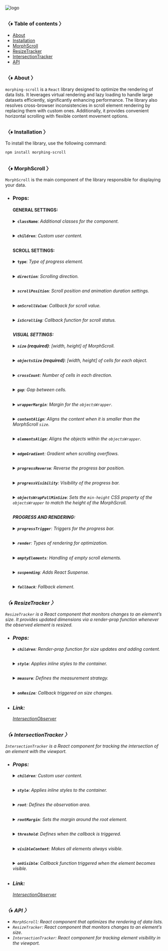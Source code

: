 ![logo](https://drive.google.com/uc?export=view&id=1mpb5TAElX3Xla4sGFISp4bQMu0zuNJaa "logo")

<h2></h2>

### 〈♦ Table of contents 〉

- [About](#-about-)
- [Installation](#-installation-)
- [MorphScroll](#-morphscroll-)
- [ResizeTracker](#-resizetracker-)
- [IntersectionTracker](#-intersectiontracker-)
- [API](#-api-)

<h2></h2>

### 〈♦ About 〉

`morphing-scroll` is a `React` library designed to optimize the rendering of data lists. It leverages virtual rendering and lazy loading to handle large datasets efficiently, significantly enhancing performance. The library also resolves cross-browser inconsistencies in scroll element rendering by replacing them with custom ones. Additionally, it provides convenient horizontal scrolling with flexible content movement options.

<h2></h2>

### 〈♦ Installation 〉

To install the library, use the following command:

```bash
npm install morphing-scroll
```

<h2></h2>

### 〈♦ MorphScroll 〉

`MorphScroll` is the main component of the library responsible for displaying your data.

- ### Props:

  <div>

  #### GENERAL SETTINGS:

    <details>
      <summary><b><code>className</code></b>: <em>Additional classes for the component.</em></summary><br />
      <ul>
        <b>Type:</b> string<br />
        <br />
        <b>Description:</b> <em><br />
        This parameter allows you to apply custom CSS classes to the <code>MorphScroll</code> component, enabling further customization and styling to fit your design needs.</em><br />
        <br />
        <b>Example:</b>

        ```tsx
        <MorphScroll
          {...props}
          className="your-class"
        >
          {children}
        </MorphScroll>
        ```

    </ul></details>

    <h2></h2>

    <details>
      <summary><b><code>children</code></b>: <em>Custom user content.</em></summary><br />
      <ul>
        <b>Type:</b> React.ReactNode<br />
        <br />
        <b>Description:</b> <em><br />
        This is where you can pass your list elements.<br />
        Make sure to provide unique keys for each list item, as per React's rules. The <code>MorphScroll</code> component ensures that the cells it generates will use the same keys as your list items, allowing it to render the correct cells for the current list.<br />
        Additionally, <code>MorphScroll</code> handles a passed <code>null</code> value the same way as <code>undefined</code>, rendering nothing in both cases.</em><br />
        <br />
        <b>Example:</b>

        ```tsx
        <MorphScroll {...props} >
          {children}
        </MorphScroll>
        ```

    </ul></details>

    <h2></h2>

  #### SCROLL SETTINGS:

    <details>
      <summary><b><code>type</code></b>: <em>Type of progress element.</em></summary><br />
      <ul>
        <b>Type:</b> "scroll" | "slider" | "sliderMenu"<br />
        <br />
        <b>Default:</b> "scroll"<br />
        <br />
        <b>Description:</b> <em><br />
        This parameter defines how the provided <code>progressElement</code> behaves within <code>progressTrigger</code> and how you interact with it.<br />
        <br />
        <code>scroll</code>:<br />
        This is the default value and represents a standard scrollbar.<br />
        <br />
        <code>slider</code>:<br />
        It displays distinct elements indicating the number of full scroll steps within the list.<br />
        <br />
        <code>sliderMenu</code>:<br />
        It behaves like a <code>slider</code>, but now the <code>progressElement</code> is a menu, an you can provide custom buttons as an array in the <code>progressElement</code>.<br />
        <br />
        <b>Example:</b>

        ```tsx
        <MorphScroll
          {...props}
          type="slider"
        >
          {children}
        </MorphScroll>
        ```

    </ul></details>

    <h2></h2>

    <details>
      <summary><b><code>direction</code></b>: <em>Scrolling direction.</em></summary><br />
      <ul>
        <b>Type:</b> "x" | "y" | "hybridX" | "hybridY"<br />
        <br />
        <b>Default:</b> "y"<br />
        <br />
        <b>Description:</b> <em><br />
        This parameter changes the scroll or slider type direction based on the provided value.<br />
        You can set it to horizontal, vertical, or hybrid positions to customize the component according to your needs.<br />
        <br />
        <b>Note:</b><br />
        The different between "hybridX" and "hybridY" is how the <code>crossCount</code> parameter affects them, limiting the number of either rows (hybridX) or columns (hybridY).</em><br />
        <br />
        <b>Example:</b>

        ```tsx
        <MorphScroll
          {...props}
          direction="x"
        >
          {children}
        </MorphScroll>
        ```

    </ul></details>

    <h2></h2>

    <details>
      <summary><b><code>scrollPosition</code></b>: <em>Scroll position and animation duration settings.</em></summary><br />
      <ul>
        <b>Type:</b> {<br />
            value: number | "end" | (number | "end")[];<br />
            duration?: number;<br />
            updater?: boolean;<br />
        }<br />
        <br />
        <b>Default:</b> { duration: 200; updater: false }<br />
        <br />
        <b>Description:</b> <em><br />
        This parameter allows you to set custom scroll values.<br />
        <br />
        <code>value</code>:<br />
        <mark>number</mark> - Sets the scroll position to a specific value.<br />
        <mark>"end"</mark> - Scrolls to the bottom of the list upon loading, which is useful for scenarios like chat message lists. When new elements are appended to the list, the scroll position will update automatically. However, to prevent unwanted scrolling when adding elements to the beginning of the list, this property will not trigger.<br />
        <br />
        <code>duration</code>:<br />
        This property determines the animation speed for scrolling in ms.<br />
        <br />
        <code>updater</code>:<br />
        This property is a helper for the <code>value</code> property. When setting the same scroll value repeatedly (e.g., clicking a button to scroll to the top), React does not register the update. To force an update, toggle updater within setState, e.g.,<br />
        <code>setScroll((prev) => ({ ...prev, value: 0, updater: !prev.updater }))</code></em><br />
        <br />
        <b>Example:</b>

        ```tsx
        <MorphScroll
          {...props}
          scrollPosition={{ value: 100; duration: 100 }}
        >
          {children}
        </MorphScroll>
        ```

    </ul></details>

    <h2></h2>

    <!-- <details>
      <summary><b><code>stopLoadOnScroll</code></b>: <em>Stop loading when scrolling.</em></summary><br />
      <ul>
        <b>Type:</b> boolean<br />
        <br />
        <b>Default:</b> false<br />
        <br />
        <b>Description:</b> <em><br />
        This parameter helps optimize list performance during scrolling. When set to <code>true</code>, new items will not load while the list is being scrolled and will only load after scrolling stops. This can be particularly useful for lists with a large number of items.</em><br />
        <br />
        <b>Example:</b>
  
        ```tsx
        <MorphScroll
          {...props}
          stopLoadOnScroll
        >
          {children}
        </MorphScroll>
        ```
  
    </ul></details>
  
    <h2></h2> -->

    <details>
      <summary><b><code>onScrollValue</code></b>: <em>Callback for scroll value.</em></summary><br />
      <ul>
        <b>Type:</b> (left: number, top: number) => void<br />
        <br />
        <b>Description:</b> <em><br />
        This parameter accepts a callback function that is triggered on every scroll event. The callback receives the current scroll top and left position as a number. The return value of the callback can be used to determine custom behavior based on the scroll value.<br />
        <br />
        ✦ Note:<br />
        <code>left</code> can be used for x direction, <code>top</code> for y direction and both for hybrid directions.</em><br />
        <br />
        <b>Example:</b>

        ```tsx
        <MorphScroll
          {...props}
          onScrollValue={
            (left, top) => {
              if (top > 100)
                console.log("Scroll position:", left, top);
            },
          }
        >
          {children}
        </MorphScroll>
        ```

    </ul></details>
      
    <h2></h2>

    <details>
      <summary><b><code>isScrolling</code></b>: <em>Callback function for scroll status.</em></summary><br />
      <ul>
        <b>Type:</b> (motion: boolean) => void<br />
        <br />
        <b>Description:</b> <em><br />
        This parameter accepts a callback function that is triggered whenever the scroll status changes. The callback receives a boolean value, where <code>true</code> indicates that scrolling is in progress, and <code>false</code> indicates that scrolling has stopped. This can be useful for triggering additional actions, such as pausing animations or loading indicators based on the scroll state.</em><br />
        <br />
        <b>Example:</b>

        ```tsx
        <MorphScroll
          {...props}
          isScrolling={(motion) => {
            console.log(motion ? "Scrolling..." : "Scroll stopped.");
          }}
        >
          {children}
        </MorphScroll>
        ```

    </ul></details>

    <h2></h2>

  #### VISUAL SETTINGS:

    <details>
      <summary><b><code>size</code> (required)</b>: <em>[width, height] of MorphScroll.</em></summary><br />
      <ul>
        <b>Type:</b> number | number[] | "auto"<br />
        <br />
        <b>Description:</b> <em><br />
        This parameter sets the width and height of the <code>MorphScroll</code>.<br />
        <br />
        <mark>number</mark> - Sets a fixed size for the <code>MorphScroll</code>. It can be 1 number if you want to set the same width and height, or an array of 2 numbers in pixels.<br />
        <mark>"auto"</mark> - Adds the <code>ResizeTracker</code> component to measure the width and height of the area where <code>MorphScroll</code> is added. The dimensions will automatically adjust when the container changes.</em><br />
        <br />
        <b>Example:</b>

        ```tsx
        <MorphScroll
          {...props}
          size={[100, 400]}
        >
          {children}
        </MorphScroll>
        ```

    </ul></details>

    <h2></h2>

    <details>
      <summary><b><code>objectsSize</code> (required)</b>: <em>[width, height] of cells for each object.</em></summary><br />
      <ul>
        <b>Type:</b><br />
        number | "none" | "firstChild"<br />
        | (number | "none" | "firstChild")[]<br />
        <br />
        <b>Description:</b> <em><br />
        This parameter defines the [width, height] of cells for each of your objects.<br />
        <br />
        <mark>number</mark> - Sets a fixed size for your custom objects.<br />
        <mark>"none"</mark> - Cells will still be created, but <code>MorphScroll</code> will not calculate their sizes-they will simply wrap your objects.<br />
        <mark>"firstChild"</mark> - Creates a <code>ResizeTracker</code> wrapper for the first child of your list. This wrapper will calculate the size of the first child, and these dimensions will be applied to all cells in the list.<br />
        <br />
        ✦ Note:<br />
        <code>"none"</code> is not compatible with <code>render={{ type: "virtual" }}</code>.<br />
        <ul>
          <li>All types can be used as 1 value, or an array of 2 values.</li>
          <li><code>"none"</code> is not compatible with <code>render={{ type: "virtual" }}</code>.</li>
        </ul></em><br />
        <br />
        <b>Example:</b>

        ```tsx
        <MorphScroll
          {...props}
          objectsSize={[80, 80]}
        >
          {children}
        </MorphScroll>
        ```

    </ul></details>

    <h2></h2>

    <details>
      <summary><b><code>crossCount</code></b>: <em>Number of cells in each direction.</em></summary><br />
      <ul>
        <b>Type:</b> (number | "none" | "firstChild")[]<br />
        <br />
        <b>Description:</b> <em><br />
        This parameter limits the <b>maximum</b> number of columns when the <code>direction</code> is "y"/"hybridY" or rows when "x"/hybridX".</em><br />
        <br />
        <b>Example:</b>

        ```tsx
        <MorphScroll
          {...props}
          crossCount={3}
        >
          {children}
        </MorphScroll>
        ```

    </ul></details>

    <h2></h2>

    <details>
      <summary><b><code>gap</code></b>: <em>Gap between cells.</em></summary><br />
      <ul>
        <b>Type:</b> number | number[]<br />
        <br />
        <b>Description:</b> <em><br />
        This parameter allows you to set spacing between list items both horizontally and vertically. You can provide a single value, which will apply to both directions, or an array of two numbers to define separate spacing values.<br />
        <br />
        ✦ Note:<br />
        It can be 1 number or an array of 2 or 4 numbers in pixels.</em><br />
        <br />
        <b>Example:</b>

        ```tsx
        <MorphScroll
          {...props}
          gap={10}
        >
          {children}
        </MorphScroll>
        ```

    </ul></details>

    <h2></h2>

    <details>
      <summary><b><code>wrapperMargin</code></b>: <em>Margin for the <code>objectsWrapper</code>.</em></summary><br />
      <ul>
        <b>Type:</b> number | number[]<br />
        <br />
        <b>Description:</b> <em><br />
        This parameter defines the spacing between the list items and their wrapper, effectively increasing the width or height of the scrollable area.<br />
        <br />
        ✦ Note:<br />
        It can be 1 number or an array of 2 or 4 numbers in pixels.</em><br />
        <br />
        <b>Example:</b>

        ```tsx
        <MorphScroll
          {...props}
          wrapperMargin={10}
        >
          {children}
        </MorphScroll>
        ```

    </ul></details>

    <h2></h2>

    <details>
      <summary><b><code>contentAlign</code></b>: <em>Aligns the content when it is smaller than the MorphScroll <code>size</code>.</em></summary><br />
      <ul>
        <b>Type:</b> [<br />
            "start" | "center" | "end",<br />
            "start" | "center" | "end"<br />
        ]<br />
        <b>Description:</b> <em><br />
        This parameter aligns the `objectsWrapper`, which contains all the provided elements, relative to the scroll or the `size`.<br />
        <br />
        ✦ Note:<br />
        <ul>
          <li>Only takes effect when `objectsWrapper` is smaller than the scroll container.
          </li>
          <li>The values are specified following the horizontal/vertical rule, regardless of the direction.
          </li>
        </ul></em><br />
        <br />
        <b>Example:</b>

        ```tsx
        <MorphScroll
          {...props}
          contentAlign={["center", "center"]}
        >
          {children}
        </MorphScroll>
        ```

    </ul></details>

    <h2></h2>

    <details>
      <summary><b><code>elementsAlign</code></b>: <em>Aligns the objects within the <code>objectsWrapper</code>.</em></summary><br />
      <ul>
        <b>Type:</b> "start" | "center" | "end"<br />
        <br />
        <b>Example:</b>

        ```tsx
        <MorphScroll
          {...props}
          elementsAlign="center"
        >
          {children}
        </MorphScroll>
        ```

    </ul></details>

    <h2></h2>

    <details>
      <summary><b><code>edgeGradient</code></b>: <em>Gradient when scrolling overflows.</em></summary><br />
      <ul>
        <b>Type:</b> boolean | { color?: string; size?: number }<br />
        <br />
        <b>Default:</b> When using true or color, the default size will be 40<br />
        <br />
        <b>Description:</b> <em><br />
        This parameter creates two edge elements responsible for darkening the edges of the scroll when it overflows.<br />
        <br />
        The color property accepts any valid color format. If specified, the library will generate a gradient transitioning from the custom color to transparent. If omitted, the edge elements will have no color, allowing for custom styling via CSS classes.<br />
        <br />
        ✦ Note:<br />
        The size property, measured in pixels, adjusts the dimensions of the edge elements.</em><br />
        <br />
        <b>Example:</b>

        ```tsx
        <MorphScroll
          {...props}
          edgeGradient={{ color: "rgba(0, 0, 0, 0.5)" }}
          // edgeGradient={{ color: "rgba(0, 0, 0, 0.5)", size: 20 }}
          // edgeGradient
        >
          {children}
        </MorphScroll>
        ```

    </ul></details>

    <h2></h2>

    <details>
      <summary><b><code>progressReverse</code></b>: <em>Reverse the progress bar position.</em></summary><br />
      <ul>
        <b>Type:</b> boolean<br />
        <br />
        <b>Default:</b> false<br />
        <br />
        <b>Description:</b> <em><br />
        This parameter changes the position of the progress bar based on the direction property.<br />
        <ul>
          <li>If <code>direction="x"</code>, the progress bar is on the left by default and moves to the right when <code>progressReverse</code> is enabled.</li>
          <li>If <code>direction="y"</code>, the progress bar is at the top by default and moves to the bottom when <code>progressReverse</code> is enabled.</li>
        </ul></em><br />
        <br />
        <b>Example:</b>

        ```tsx
        <MorphScroll
          {...props}
          progressReverse
        >
          {children}
        </MorphScroll>
        ```

    </ul></details>

    <h2></h2>

    <details>
      <summary><b><code>progressVisibility</code></b>: <em>Visibility of the progress bar.</em></summary><br />
      <ul>
        <b>Type:</b> "visible" | "hover" | "hidden"<br />
        <br />
        <b>Default:</b> "visible"<br />
        <br />
        <b>Description:</b> <em><br />
        This parameter controls the visibility of the progress bar regardless of the <code>type</code> value.</em><br />
        <br />
        <b>Example:</b>

        ```tsx
        <MorphScroll
          {...props}
          progressVisibility="hover"
        >
          {children}
        </MorphScroll>
        ```

    </ul></details>

    <h2></h2>

    <details>
      <summary><b><code>objectsWrapFullMinSize</code></b>: <em>Sets the <code>min-height</code> CSS property of the <code>objectsWrapper</code> to match the height of the MorphScroll.</em></summary><br />
      <ul>
        <b>Type:</b> boolean<br /><br />
        <b>Default:</b> false<br /><br />
        <b>Description:</b> <em><br />
        In process of development</em><br />
        <br />
        <b>Example:</b>

        ```tsx
        <MorphScroll
          {...props}
          objectsWrapFullMinSize
        >
          {children}
        </MorphScroll>
        ```

    </ul></details>

    <h2></h2>

  #### PROGRESS AND RENDERING:

    <details>
      <summary><b><code>progressTrigger</code></b>: <em>Triggers for the progress bar.</em></summary><br />
      <ul>
        <b>Type:</b> {<br />
          wheel?: boolean;<br />
          content?: boolean;<br />
          progressElement?: boolean | React.ReactNode;<br />
          arrows?: boolean | { size?: number; element?: React.ReactNode };<br />
        }<br />
        <br />
        <b>Default:</b> { wheel: true }<br />
        <br />
        <b>Description:</b> <em><br />
        This is one of the most important parameters, allowing you to define how users interact with the progress bar and customize its appearance.<br />
        <br />
        <ul>
          <li>The <code>wheel</code> property determines whether the progress bar responds to mouse wheel scrolling.</li>
          <li>The <code>content</code> property enables interaction by clicking and dragging anywhere within the scrollable content to move it.</li>
          <li>The <code>progressElement</code> property defines whether the progress bar is controlled by a custom element. If your custom scroll element is not ready yet, you can simply pass <code>true</code>, which will display the browser's default scrollbar when <code>type="scroll"</code> is used. Alternatively, if <code>type="slider"</code> is set, a <code>sliderBar</code> element will be created, containing multiple <code>sliderElem</code> elements representing progress. Depending on the position, one of these elements will always have the <code>active</code> class.</li>
          <li>The <code>arrows</code> property allows you to add custom arrows to the progress bar. You can either specify a <code>size</code> for the arrows and provide a custom <code>element</code>.</li>
        </ul></em><br />
        <br />
        <b>Example:</b>

        ```tsx
        <MorphScroll
          {...props}
          progressTrigger={{
            wheel: true,
            progressElement: <div className="your-scroll-thumb" />,
          }}
        >
          {children}
        </MorphScroll>
        ```

    </ul></details>

    <h2></h2>

    <details>
      <summary><b><code>render</code></b>: <em>Types of rendering for optimization.</em></summary><br />
      <ul>
        <b>Type:</b><br />
          | { type: "default" }<br />
          | { type: "lazy"; rootMargin?: number | number[]; onVisible?: (key: string) => void }<br />
          | { type: "virtual"; rootMargin?: number | number[] }<br />
        <br />
        <b>Default:</b> { type: "default" }<br />
        <br />
        <b>Description:</b> <em><br />
        This parameter defines the rendering type for optimization.<br />
        <br />
        <ul>
          <li>With <code>default</code>, no optimizations are applied.</li>
          <li>With <code>lazy</code>, containers are created but do not load content until they enter the viewport. The <code>rootMargin</code> property controls the threshold for loading, and the <code>onVisible</code> callback function can be used to trigger actions when a container becomes visible for each scrollable object and provides the key of the first element in the container.</li>
          <li>With <code>virtual</code>, a container is created for each scrollable object, and its absolute positioning is calculated based on <code>scrollTop</code> and scroll area dimensions. Rendering is dynamically adjusted according to the scroll position. The <code>rootMargin</code> property can also be used to extend the rendering area.</li>
        </ul><br />
        <br />
        ✦ Note:<br />
        <ul>
          <li>The <code>onVisible</code> property is the same as in <code>IntersectionTracker/onVisible</code>.</li>
          <li>
            The <code>rootMargin</code> property accepts either a single number or an array of numbers.
            <ul>
              <li>If a two-number array is provided, the values follow the <code>horizontal/vertical</code> rule.</li>
              <li>If a four-number array is provided, the values follow the <code>top/right/bottom/left</code> rule.</li>
          </ul> 
          </li>
          <li>All values are in pixels and apply regardless of the <code>direction</code>.</li>
        </ul></em><br />
        <br />
        <b>Example:</b>

        ```tsx
        <MorphScroll
          {...props}
          render={{ type: "virtual" }}
          // render={{
          //   type: "lazy",
          //   rootMargin: [0, 100],
          //   onVisible: () => console.log("visible"))
          // }}
        >
          {children}
        </MorphScroll>
        ```

    </ul></details>

    <h2></h2>

    <details>
      <summary><b><code>emptyElements</code></b>: <em>Handling of empty scroll elements.</em></summary><br />
      <ul>
        <b>Type:</b><br />
          | {
              mode: "clear";
              clickTrigger?: { selector: string; delay?: number };
            }<br />
          | {
              mode: "fallback";
              element?: React.ReactNode;
              clickTrigger?: { selector: string; delay?: number };
            }<br /><br />
        <b>Description:</b> <em><br />
        If certain components might return nothing during rendering, this parameter helps manage them. The check and subsequent replacement with a fallback element or removal occur after the scroll elements are rendered. Due to this, when dynamically displaying elements in different <code>render</code> modes, you may notice slight position shifts during fast scrolling, as empty elements are removed, causing subsequent elements to reposition.<br />
        <br />
        <ul>
          <li><code>mode: "clear"</code> – automatically removes empty elements, eliminating unnecessary gaps in the scroll list.</li>
          <li><code>mode: "fallback"</code> – replaces empty elements with a specified fallback component. By default, it uses the <code>fallback</code> props value, but you can also pass a separate placeholder to <code>element</code>.</li>
        </ul><br />
        <br />
        <code>clickTrigger</code> – if elements are removed via a click action, this property ensures cleanup is triggered accordingly. It accepts an object with a <code>selector</code> (such as a delete button’s class) and an optional <code>delay</code> (a delay in milliseconds to accommodate animations or complex removals).<br />
        <br />
        ✦ Note:<br />
        For clarification, the cleanup will occur on the initial render, when the number of passed elements changes, on scroll, and on click if you use <code>clickTrigger</code>.</em><br />
        <br />
        <b>Example:</b>

        ```tsx
        <MorphScroll
          {...props}
          emptyElements={{
            mode: "clear",
            clickTrigger: { selector: ".close-button" },
          }}
          // emptyElements={{
          //   mode: "fallback",
          //   clickTrigger: {
          //     selector: ".close-button",
          //     delay: 100,
          //   },
          // }}
        >
          {children}
        </MorphScroll>
        ```

    </ul></details>

    <h2></h2>

    <details>
      <summary><b><code>suspending</code></b>: <em>Adds React Suspense.</em></summary><br />
      <ul>
        <b>Type:</b> boolean<br />
        <br />
        <b>Default:</b> false<br />
        <br />
        <b>Description:</b> <em><br />
        This parameter adds React Suspense to the MorphScroll component for asynchronous rendering.</em><br />
        <br />
        <b>Example:</b>

        ```tsx
        <MorphScroll
          {...props}
          suspending
        >
          {children}
        </MorphScroll>
        ```

    </ul></details>

    <h2></h2>

    <details>
      <summary><b><code>fallback</code></b>: <em>Fallback element.</em></summary><br />
      <ul>
        <b>Type:</b> React.ReactNode<br />
        <br />
        <b>Description:</b> <em><br />
        This parameter sets the fallback element for custom element. It will be used for <code>emptyElements</code> in <code>mode: "fallback"</code> or when <code>suspending</code> is enabled.</em><br />
        <br />
        <b>Example:</b>

        ```tsx
        <MorphScroll
          {...props}
          fallback={<div>Loading...</div>}
        >
          {children}
        </MorphScroll>
        ```

    </ul></details>
    
  </div>

<h2></h2>

### 〈♦ ResizeTracker 〉

`ResizeTracker` is a React component that monitors changes to an element’s size. It provides updated dimensions via a render-prop function whenever the observed element is resized.

- ### Props:

  <div>

    <details>
      <summary><b><code>children</code></b>: <em>Render-prop function for size updates and adding content.</em></summary><br />
      <ul>
        <b>Type:</b> (rect: DOMRectReadOnly) => React.ReactNode<br />
        <br />
        <b>Description:</b> <em><br />
        Instead of a standard <code>children</code> prop, this component uses a <b>render-prop function</b> to pass size updates to its children. You can use it similarly to a regular <code>children</code> prop inside the component.<br />
        <br />
        The function receives an object of type <code>DOMRectReadOnly</code> with the following properties:
        <ul>
          <li><code>x</code> - The X-coordinate of the top-left corner of the element.</li>
          <li><code>y</code> - The Y-coordinate of the top-left corner of the element.</li>
          <li><code>width</code> - The width of the observed element’s content box.</li>
          <li><code>height</code> - The height of the observed element’s content box.</li>
          <li><code>top</code> - The distance from the top of the element to its parent's top. Equal to <code>y</code>.</li>
          <li><code>left</code> - The distance from the left of the element to its parent's left. Equal to <code>x</code>.</li>
          <li><code>right</code> - The distance from the left of the parent to the right edge of the element (<code>left</code> + <code>width</code>).</li>
          <li><code>bottom</code> - The distance from the top of the parent to the bottom edge of the element (<code>top</code> + <code>height</code>).</li>
        </ul><br />
        <br />
        ⚠ This is a non-standard prop that you might be used to using this is render-prop function receiving the container's size.</em><br />
        <br />
        <b>Example:</b>

        ```tsx
        <ResizeTracker {...props} >
          {(rect) => (
            <p>
              Width: {rect.width}, Height: {rect.height}
            </p>
          )}
        </ResizeTracker>
        ```

    </ul></details>

    <h2></h2>

    <details>
      <summary><b><code>style</code></b>: <em>Applies inline styles to the container.</em></summary><br />
      <ul>
        <b>Type:</b> React.CSSProperties<br />
        <br />
        <b>Example:</b>

        ```tsx
        <ResizeTracker style={{ backgroundColor: "blue" }}>
          {(rect) => (
            // content
          )}
        </ResizeTracker>
        ```

    </ul></details>

    <h2></h2>

    <details>
      <summary><b><code>measure</code></b>: <em>Defines the measurement strategy.</em></summary><br />
      <ul>
        <b>Type:</b> "inner" | "outer" | "all"<br />
        <br />
        <b>Default:</b> "inner"<br />
        <br />
        <b>Description:</b><br />
        <em>This prop determines what is being measured by automatically applying inline styles that affect width and height.<br />
        <br />
        - The default value <code>"inner"</code> sets <code>width: "max-content"</code> and <code>height: "max-content"</code>, measuring the size of child elements.<br />
        - The <code>"outer"</code> value measures the parent element by setting <code>minWidth: "100%"</code> and <code>minHeight: "100%"</code>.<br />
        - The <code>"all"</code> value combines the styles of both <code>"inner"</code> and <code>"outer"</code>, allowing measurement of both the parent and child elements.<br />
        <br />
        ✦ Note: Be cautious when overriding styles via the <code>style</code> prop, as it may interfere with the styles applied by <code>measure</code>, leading to unexpected behavior.</em><br />
        <br />
        <b>Example:</b>

        ```tsx
        <ResizeTracker measure="all">
          {(rect) => (
            // content
          )}
        </ResizeTracker>
        ```

    </ul></details>

    <h2></h2>

    <details>
      <summary><b><code>onResize</code></b>: <em>Callback triggered on size changes.</em></summary><br />
      <ul>
        <b>Type:</b> (rect: Partial<DOMRectReadOnly>) => void<br />
        <br />
        <b>Description:</b><br />
        <em>A callback function that is triggered whenever the observed element's dimensions change.<br />
        The function receives an object containing the updated size properties.</em><br />
        <br />
        <b>Example:</b>

        ```tsx
        <ResizeTracker
          onResize={(rect) => {
            console.log("New size:", rect);
          }}
        >
          {(rect) => (
            // content
          )}
        </ResizeTracker>
        ```

    </ul></details>

    <h2></h2>

  </div>

- ### Link:

  [IntersectionObserver](https://developer.mozilla.org/en-US/docs/Web/API/ResizeObserver)

<h2></h2>

### 〈♦ IntersectionTracker 〉

`IntersectionTracker` is a React component for tracking the intersection of an element with the viewport.

- ### Props:

  <div>

    <details>
      <summary><b><code>children</code></b>: <em>Custom user content.</em></summary><br />
      <ul>
        <b>Type:</b> React.ReactNode<br />
        <br />
        <b>Example:</b>

        ```tsx
        <IntersectionTracker>{children}</IntersectionTracker>
        ```

    </ul></details>

    <h2></h2>

    <details>
      <summary><b><code>style</code></b>: <em>Applies inline styles to the container.</em></summary><br />
      <ul>
        <b>Type:</b> React.CSSProperties<br />
        <br />
        <b>Example:</b>

        ```tsx
        <IntersectionTracker style={{ backgroundColor: "blue" }}>
          {children}
        </IntersectionTracker>
        ```

    </ul></details>

    <h2></h2>

    <details>
      <summary><b><code>root</code></b>: <em>Defines the observation area.</em></summary><br />
      <ul>
        <b>Type:</b> Element | null<br />
        <br />
        <b>Default:</b> null (window)<br />
        <br />
        <b>Description:</b> <em><br />
        Specifies the element that serves as the bounding box for the intersection observation. 
        If provided, it must be an ancestor of the observed element.<br />
        <br />
        If set to <code>null</code> (default), the window is used as the observation area.</em><br />
        <br />
        <b>Example:</b>

        ```tsx
        <IntersectionTracker root={document.getElementById("root")}>
          {children}
        </IntersectionTracker>
        ```

    </ul></details>

    <h2></h2>

    <details>
      <summary><b><code>rootMargin</code></b>: <em>Sets the margin around the root element.</em></summary><br />
      <ul>
        <b>Type:</b> number | number[]<br />
        <br />
        <b>Description:</b> <em><br />
        Defines an offset around the root element, expanding or shrinking the observed area.<br />
        <br />
        Accepts a single number or an array for fine-tuned control:<br />
        <ul>
          <li>A <b>single number</b> sets the same margin on all sides.</li>
          <li>A <b>two-value array</b> <code>[topBottom, leftRight]</code> applies margins vertically and horizontally.</li>
          <li>A <b>four-value array</b> <code>[top, right, bottom, left]</code> allows full control over each side.</li>
        </ul>
        <br />
        Margins are converted to <code>px</code> values internally.</em><br />
        <br />
        <b>Example:</b>

        ```tsx
        <IntersectionTracker
          rootMargin={10}
          // rootMargin={[10, 20]}
          // rootMargin={[10, 20, 10, 20]}
        >
          {children}
        </IntersectionTracker>
        ```

    </ul></details>

    <h2></h2>

    <details>
      <summary><b><code>threshold</code></b>: <em>Defines when the callback is triggered.</em></summary><br />
      <ul>
        <b>Type:</b> number | number[]<br />
        <br />
        <b>Description:</b> <em><br />
        .Specifies at what percentage of the observed element’s visibility the callback should be executed.<br />
        <br />
        <ul>
          <li>A <b>single number</b> (e.g., <code>0.5</code>) triggers when that fraction of the element is visible.</li>
          <li>A <b>array of numbers</b> (e.g., <code>[0, 0.5, 1]</code>) triggers the callback multiple times at different visibility levels.</li>
        </ul>
        <br />
        A value of <code>0</code> means the callback fires when any part of the element appears, while <code>1</code> means the element must be fully visible.</em><br />
        <br />
        <b>Example:</b>

        ```tsx
        <IntersectionTracker
          threshold={0.5}
          // threshold={[0, 0.5, 1]}
        >
          {children}
        </IntersectionTracker>
        ```

    </ul></details>

    <h2></h2>

    <details>
      <summary><b><code>visibleContent</code></b>: <em>Makes all elements always visible.</em></summary><br />
      <ul>
        <b>Type:</b> boolean<br />
        <br />
        <b>Default:</b> false<br />
        <br />
        <b>Description:</b> <em><br />
        If set to `true`, the tracked elements will always be visible, regardless of their actual intersection status.
        <br />
        This can be useful for testing purposes or when using the <code>onVisible</code> callback, ensuring it continues to trigger whenever the element enters the viewport.</em><br />
        <br />
        <b>Example:</b>

        ```tsx
        <IntersectionTracker visibleContent>{children}</IntersectionTracker>
        ```

    </ul></details>

    <h2></h2>

    <details>
      <summary><b><code>onVisible</code></b>: <em>Callback function triggered when the element becomes visible.</em></summary><br />
      <ul>
        <b>Type:</b> (key: string) => void<br />
        <br />
        <b>Description:</b> <em><br />
        A callback function that is invoked when the observed element enters the viewport or the defined observation area.<br />
        <br />
        The callback receives the <code>key</code> of the first child element as a parameter.<br />
        This can be useful for lazy loading, analytics tracking, animations, or any other action that needs to be triggered when an element becomes visible.<br />
        <br />
        ✦ Note:<br />
        Instead of checking if <code>key</code> equals the element’s key name, use <code>includes</code> for verification. React may modify key names by prefixing them with special characters like <code>.$</code>, making direct equality checks unreliable and more expensive 💵.</em><br />
        <br />
        <b>Example:</b>

        ```tsx
        <IntersectionTracker
          onVisible={(key) => {
            if (key.includes("elementId")) {
              // do something
            }
          }}
        >
          {children}
        </IntersectionTracker>
        ```

    </ul></details>

    <h2></h2>

  </div>

- ### Link:

  [IntersectionObserver](https://developer.mozilla.org/en-US/docs/Web/API/Intersection_Observer_API)

<h2></h2>

### 〈♦ API 〉

- `MorphScroll`: React component that optimizes the rendering of data lists.
- `ResizeTracker`: React component that monitors changes to an element’s size.
- `IntersectionTracker`: React component for tracking element visibility in the viewport.
